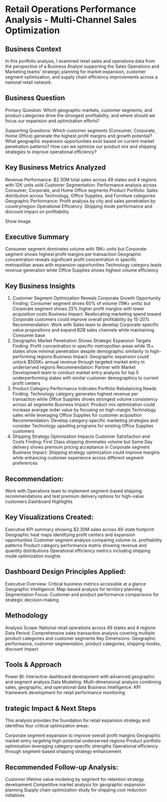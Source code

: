 # Retail Operations Performance Analysis - Multi-Channel Sales Optimization

## Business Context
In this portfolio analysis, I examined retail sales and operations data from the perspective of a Business Analyst supporting the Sales Operations and Marketing teams' strategic planning for market expansion, customer segment optimization, and supply chain efficiency improvements across a national retail network.

## Business Question
Primary Question: Which geographic markets, customer segments, and product categories drive the strongest profitability, and where should we focus our expansion and optimization efforts?

Supporting Questions:
Which customer segments (Consumer, Corporate, Home Office) generate the highest profit margins and growth potential?
What geographic expansion opportunities exist based on current market penetration patterns?
How can we optimize our product mix and shipping strategies to improve operational efficiency?

## Key Business Metrics Analyzed

Revenue Performance: $2.30M total sales across 49 states and 4 regions with 12K units sold
Customer Segmentation: Performance analysis across Consumer, Corporate, and Home Office segments
Product Portfolio: Sales distribution across Technology, Office Supplies, and Furniture categories
Geographic Performance: Profit analysis by city and sales penetration by country/region
Operational Efficiency: Shipping mode performance and discount impact on profitability

Show Image

## Executive Summary

Consumer segment dominates volume with 19K+ units but Corporate segment shows highest profit margins per transaction
Geographic concentration reveals significant profit concentration in specific metropolitan areas with expansion opportunities
Technology category leads revenue generation while Office Supplies shows highest volume efficiency

## Key Business Insights
1. Customer Segment Optimization Reveals Corporate Growth Opportunity
Finding: Consumer segment drives 60% of volume (19K+ units) but Corporate segment shows 25% higher profit margins with lower acquisition costs
Business Impact: Reallocating marketing spend toward Corporate customers could improve overall profitability by 15-20%
Recommendation: Work with Sales team to develop Corporate-specific value propositions and expand B2B sales channels while maintaining Consumer base
2. Geographic Market Penetration Shows Strategic Expansion Targets
Finding: Profit concentration in specific metropolitan areas while 15+ states show minimal penetration despite demographic similarity to high-performing regions
Business Impact: Geographic expansion could unlock $500K+ annual revenue through targeted market entry in underserved regions
Recommendation: Partner with Market Development team to conduct market entry analysis for top 5 underperforming states with similar customer demographics to current profit centers
3. Product Category Performance Indicates Portfolio Rebalancing Needs
Finding: Technology category generates highest revenue per transaction while Office Supplies shows strongest volume consistency across all segments
Business Impact: Product mix optimization could increase average order value by focusing on high-margin Technology sales while leveraging Office Supplies for customer acquisition
Recommendation: Develop category-specific marketing strategies and consider Technology upselling programs for existing Office Supplies customers
4. Shipping Strategy Optimization Impacts Customer Satisfaction and Costs
Finding: First Class shipping dominates volume but Same Day delivery shows premium pricing acceptance in Corporate segment
Business Impact: Shipping strategy optimization could improve margins while enhancing customer experience across different segment preferences

## Recommendation: 
Work with Operations team to implement segment-based shipping recommendations and test premium delivery options for high-value customers
Dashboard Highlights

## Key Visualizations Created:

Executive KPI summary showing $2.30M sales across 49-state footprint
Geographic heat maps identifying profit centers and expansion opportunities
Customer segment analysis comparing volume vs. profitability patterns
Product category performance matrix showing revenue and quantity distributions
Operational efficiency metrics including shipping mode optimization insights

## Dashboard Design Principles Applied:

Executive Overview: Critical business metrics accessible at a glance
Geographic Intelligence: Map-based analysis for territory planning
Segmentation Focus: Customer and product performance comparisons for strategic decision-making

## Methodology

Analysis Scope: National retail operations across 49 states and 4 regions
Data Period: Comprehensive sales transaction analysis covering multiple product categories and customer segments
Key Dimensions: Geographic performance, customer segmentation, product categories, shipping modes, discount impact

## Tools & Approach

Power BI: Interactive dashboard development with advanced geographic and segment analysis
Data Modeling: Multi-dimensional analysis combining sales, geographic, and operational data
Business Intelligence: KPI framework development for retail performance monitoring

## trategic Impact & Next Steps

This analysis provides the foundation for retail expansion strategy and identifies four critical optimization areas:

Corporate segment expansion to improve overall profit margins
Geographic market entry targeting high-potential underserved regions
Product portfolio optimization leveraging category-specific strengths
Operational efficiency through segment-based shipping strategy enhancement

## Recommended Follow-up Analysis:

Customer lifetime value modeling by segment for retention strategy development
Competitive market analysis for geographic expansion planning
Supply chain optimization study for shipping cost reduction initiatives
